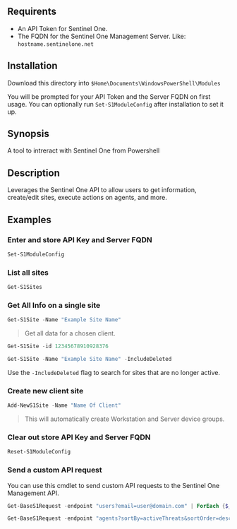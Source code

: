 ## Requirents

- An API Token for Sentinel One.
- The FQDN for the Sentinel One Management Server. Like: `hostname.sentinelone.net`

## Installation

Download this directory into `$Home\Documents\WindowsPowerShell\Modules`

You will be prompted for your API Token and the Server FQDN on first usage. You can optionally run `Set-S1ModuleConfig` after installation to set it up.


## Synopsis
A tool to intreract with Sentinel One from Powershell

## Description
Leverages the Sentinel One API to allow users to get information, create/edit sites, execute actions on agents, and more.

## Examples
### Enter and store API Key and Server FQDN
```powershell
Set-S1ModuleConfig
```
### List all sites
```powershell
Get-S1Sites
```
### Get All Info on a single site
```powershell
Get-S1Site -Name "Example Site Name"
```
> Get all data for a chosen client.
```powershell
Get-S1Site -id 12345678910928376
```
```powershell
Get-S1Site -Name "Example Site Name" -IncludeDeleted
```
Use the `-IncludeDeleted` flag to search for sites that are no longer active.
### Create new client site
```powershell
Add-NewS1Site -Name "Name Of Client"
```
> This will automatically create Workstation and Server device groups.

### Clear out store API Key and Server FQDN
```powershell
Reset-S1ModuleConfig
```
### Send a custom API request
You can use this cmdlet to send custom API requests to the Sentinel One Management API. 

```powershell
Get-BaseS1Request -endpoint "users?email=user@domain.com" | ForEach {$_.fullName;$_.id}
```
```powershell
Get-BaseS1Request -endpoint "agents?sortBy=activeThreats&sortOrder=desc&Infected=true" | Select computerName,id,siteName,siteId
```